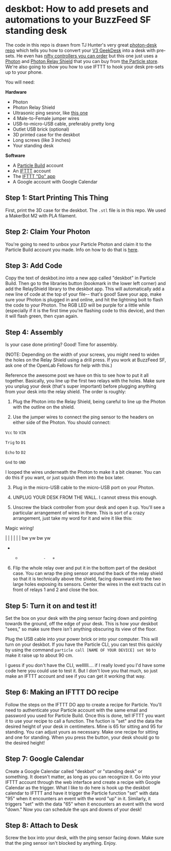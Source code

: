 # deskbot: How to add presets and automations to your BuzzFeed SF standing desk

The code in this repo is drawn from TJ Hunter's very great [photon-desk repo](https://github.com/Hypnopompia/photon-desk) which tells you how to convert your [V3 GeekDesk](http://www.geekdesk.com/geekdesk-v3-frame-only) into a desk with pre-sets. He even has [nifty controllers you can order](https://www.tindie.com/products/TJ_Hunter/photon-geekdesk-controller/) but this one just uses a [Photon](https://docs.particle.io/datasheets/photon-datasheet/) and [Photon Relay Shield](https://docs.particle.io/datasheets/photon-shields/#relay-shield) that you can buy from [the Particle store](http://store.particle.io). We're also going to show you how to use IFTTT to hook your desk pre-sets up to your phone.

You will need:

**Hardware**
- Photon
- Photon Relay Shield
- Ultrasonic ping sesnor, like [this one](http://www.amazon.com/SainSmart-HC-SR04-Ranging-Detector-Distance/dp/B004U8TOE6/ref=sr_1_1?ie=UTF8&qid=1455050855&sr=8-1&keywords=hc+sro4)
- 4 Male-to-Female jumper wires
- USB-to-micro-USB cable, preferably pretty long
- Outlet USB brick (optional)
- 3D printed case for the deskbot
- Long screws (like 3 inches)
- Your standing desk

**Software**
- A [Particle Build](http://build.particle.io) account
- An [IFTTT](https://ifttt.com) account
- The [IFTTT "Do" app](https://ifttt.com/products/do/button)
- A Google account with Google Calendar

## Step 1: Start Printing This Thing

First, print the 3D case for the deskbot. The `.stl` file is in this repo. We used a MakerBot M2 with PLA filament.

## Step 2: Claim Your Photon

You're going to need to unbox your Particle Photon and claim it to the Particle Build account you made. Info on how to do that is [here](https://docs.particle.io/guide/getting-started/start/photon/#connect-your-photon).

## Step 3: Add Code

Copy the text of deskbot.ino into a new app called "deskbot" in Particle Build. Then go to the libraries button (bookmark in the lower left corner) and add the RelayShield library to the deskbot app. This will automatically add a new line of code at the top of your file-- that's good! Save your app, make sure your Photon is plugged in and online, and hit the lightning bolt to flash the code to your Photon. The RGB LED will be purple for a little while (especially if it is the first time you're flashing code to this device), and then it will flash green, then cyan again.

## Step 4: Assembly

Is your case done printing? Good! Time for assembly.

(NOTE: Depending on the width of your screws, you might need to widen the holes on the Relay Shield using a drill press. If you work at BuzzFeed SF, ask one of the OpenLab Fellows for help with this.)

Reference the awesome post we have on this to see how to put it all together. Basically, you line up the first two relays with the holes. Make sure you unplug your desk (that's super important) before plugging anything from your desk into the relay shield. The order is roughly:

1) Plug the Photon into the Relay Shield, being careful to line up the Photon with the outline on the shield.

2) Use the jumper wires to connect the ping sensor to the headers on either side of the Photon. You should connect:

`Vcc` to `VIN`

`Trig` to `D1`

`Echo` to `D2`

`Gnd` to `GND`

I looped the wires underneath the Photon to make it a bit cleaner. You can do this if you want, or just squish them into the box later.

3) Plug in the micro-USB cable to the micro-USB port on your Photon.

4) UNPLUG YOUR DESK FROM THE WALL. I cannot stress this enough.

5) Unscrew the black controller from your desk and open it up. You'll see a particular arrangement of wires in there. This is sort of a crazy arrangement, just take my word for it and wire it like this:

Magic wiring!

|   |   |       |   |   |
bw      yw      bw      yw
+   -               -   +

6) Flip the whole relay over and put it in the bottom part of the deskbot case. You can wrap the ping sensor around the back of the relay shield so that it is technically above the shield, facing downward into the two large holes exposing its sensors. Center the wires in the exit tracts cut in front of relays 1 and 2 and close the box.

## Step 5: Turn it on and test it!
Set the box on your desk with the ping sensor facing down and pointing towards the ground, off the edge of your desk. This is how your deskbot "sees," so make sure there isn't anything obscuring its view of the floor.

Plug the USB cable into your power brick or into your computer. This will turn on your deskbot.
If you have the Particle CLI, you can test this quickly by using the command `particle call [NAME OF YOUR DEVICE] set 90` to make it raise up to about 90 cm.

I guess if you don't have the CLI, wellllll.... if I really loved you I'd have some code here you could use to test it. But I don't love you that much, so just make an IFTTT account and see if you can get it working that way.

## Step 6: Making an IFTTT DO recipe

Follow the steps on the IFTTT DO app to create a recipe for Particle. You'll need to authenticate your Particle account with the same email and password you used for Particle Build. Once this is done, tell IFTTT you want it to use your recipe to call a function. The fuction is "set" and the data the desired height of your desk in centimeters. Mine is 65 for sitting and 95 for standing. You can adjust yours as necessary. Make one recipe for sitting and one for standing. When you press the button, your desk should go to the desired height!

## Step 7: Google Calendar

Create a Google Calendar called "deskbot" or "standing desk" or something. It doesn't matter, as long as you can recognize it. Go into your IFTTT account through the web interface and create a recipe with Google Calendar as the trigger. What I like to do here is hook up the deskbot calendar to IFTTT and have it trigger the Particle function "set" with data "95" when it encounters an event with the word "up" in it. Similarly, it triggers "set" with the data "65" when it encounters an event with the word "down." Now you can schedule the ups and downs of your desk!

## Step 8: Attach to Desk

Screw the box into your desk, with the ping sensor facing down. Make sure that the ping sensor isn't blocked by anything. Enjoy.
